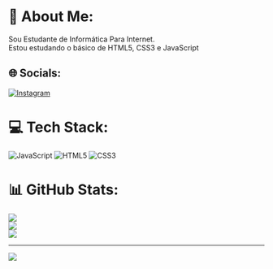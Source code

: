 # 💫 About Me:
Sou Estudante de Informática Para Internet. <br>Estou estudando o básico de HTML5, CSS3 e JavaScript


## 🌐 Socials:
[![Instagram](https://img.shields.io/badge/Instagram-%23E4405F.svg?logo=Instagram&logoColor=white)](https://instagram.com/danilown_) 

# 💻 Tech Stack:
![JavaScript](https://img.shields.io/badge/javascript-%23323330.svg?style=plastic&logo=javascript&logoColor=%23F7DF1E) ![HTML5](https://img.shields.io/badge/html5-%23E34F26.svg?style=plastic&logo=html5&logoColor=white) ![CSS3](https://img.shields.io/badge/css3-%231572B6.svg?style=plastic&logo=css3&logoColor=white)
# 📊 GitHub Stats:
![](https://github-readme-stats.vercel.app/api?username=danilo-humberto&theme=dark&hide_border=false&include_all_commits=false&count_private=false)<br/>
![](https://github-readme-streak-stats.herokuapp.com/?user=danilo-humberto&theme=dark&hide_border=false)<br/>
![](https://github-readme-stats.vercel.app/api/top-langs/?username=danilo-humberto&theme=dark&hide_border=false&include_all_commits=false&count_private=false&layout=compact)

---
[![](https://visitcount.itsvg.in/api?id=danilo-humberto&icon=0&color=0)](https://visitcount.itsvg.in)

<!-- Proudly created with GPRM ( https://gprm.itsvg.in ) -->